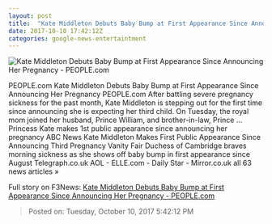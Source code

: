 ```yaml
---
layout: post
title:  "Kate Middleton Debuts Baby Bump at First Appearance Since Announcing Her Pregnancy - PEOPLE.com"
date: 2017-10-10 17:42:12Z
categories: google-news-entertaintment
---
```


![Kate Middleton Debuts Baby Bump at First Appearance Since Announcing Her Pregnancy - PEOPLE.com](http://peopledotcom.files.wordpress.com/2017/10/kate-middleton.jpg?crop=0px%2C0px%2C1500px%2C787.5px&resize=1200%2C630)

PEOPLE.com Kate Middleton Debuts Baby Bump at First Appearance Since Announcing Her Pregnancy PEOPLE.com After battling severe pregnancy sickness for the past month, Kate Middleton is stepping out for the first time since announcing she is expecting her third child. On Tuesday, the royal mom joined her husband, Prince William, and brother-in-law, Prince ... Princess Kate makes 1st public appearance since announcing her pregnancy ABC News Kate Middleton Makes First Public Appearance Since Announcing Third Pregnancy Vanity Fair Duchess of Cambridge braves morning sickness as she shows off baby bump in first appearance since August Telegraph.co.uk AOL - ELLE.com - Daily Star - Mirror.co.uk all 63 news articles »


Full story on F3News: [Kate Middleton Debuts Baby Bump at First Appearance Since Announcing Her Pregnancy - PEOPLE.com](http://www.f3nws.com/n/XrMfQJ)

> Posted on: Tuesday, October 10, 2017 5:42:12 PM
